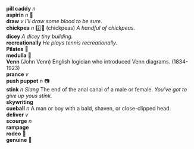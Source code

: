 __pill caddy__ _n_  
__aspirin__ _n_ :mega:  
__draw__ _v_ _I'll draw some blood to be sure._  
__chickpea__ _n_ :two::hammer: (chickpeas) _A handful of chickpeas._  
__dicey__ _A dicey tiny building._  
__recreationally__ _He plays tennis recreationally._  
__Pilates__ :mega:  
__medulla__ :mega:  
__Venn__ (John Venn) English logician who introduced Venn diagrams. (1834-1923)  
__prance__ _v_  
__push puppet__ _n_ :camera:  
__stink__ _n_ _Slang_ The end of the anal canal of a male or female. _You've got to give up yous stink._  
__skywriting__  
__cueball__ _n_ A man or boy with a bald, shaven, or close-clipped head.  
__deliver__ _v_  
__scourge__ _n_  
__rampage__  
__rodeo__ :mega:  
__genuine__ :mega:  
